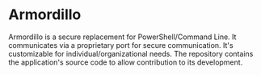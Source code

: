 # Armordillo
Armordillo is a secure replacement for PowerShell/Command Line. It communicates via a proprietary port for secure communication. It's customizable for individual/organizational needs. The repository contains the application's source code to allow contribution to its development.

